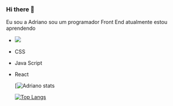 ### Hi there 👋

Eu sou a Adriano sou um programador Front End atualmente estou aprendendo 
 - <img src="https://img.shields.io/badge/HTML5-E34F26?style=for-the-badge&logo=html5&logoColor=white)https://img.shields.io/badge/HTML5-E34F26?style=for-the-badge&logo=html5&logoColor=white" />
 - CSS 
 - Java Script
 - React

   [![Adriano stats](https://github-readme-stats.vercel.app/api?username=Adriano&show_icons=true&theme=transparent)

   [![Top Langs](https://github-readme-stats.vercel.app/api/top-langs/?username=AdrianoSaldanha)](https://github.com/anuraghazra/github-readme-stats)
